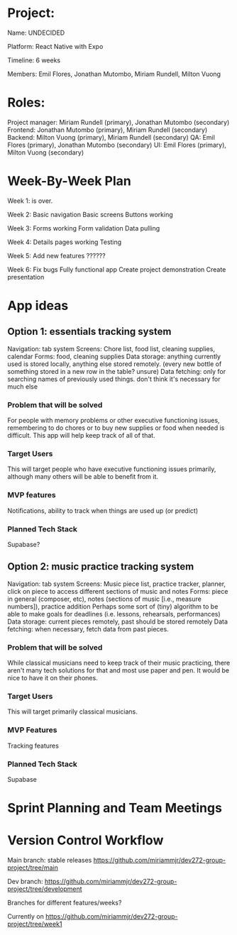 # Project:

Name: UNDECIDED

Platform: React Native with Expo

Timeline: 6 weeks

Members: Emil Flores, Jonathan Mutombo, Miriam Rundell, Milton Vuong

# Roles:

Project manager: Miriam Rundell (primary), Jonathan Mutombo (secondary)
Frontend: Jonathan Mutombo (primary), Miriam Rundell (secondary)
Backend: Milton Vuong (primary), Miriam Rundell (secondary)
QA: Emil Flores (primary), Jonathan Mutombo (secondary)
UI: Emil Flores (primary), Milton Vuong (secondary)

# Week-By-Week Plan

Week 1: is over.

Week 2:
Basic navigation
Basic screens
Buttons working

Week 3:
Forms working
Form validation
Data pulling

Week 4:
Details pages working
Testing

Week 5:
Add new features
??????

Week 6:
Fix bugs
Fully functional app
Create project demonstration
Create presentation

# App ideas

## Option 1: essentials tracking system

Navigation: tab system
Screens: Chore list, food list, cleaning supplies, calendar
Forms: food, cleaning supplies
Data storage: anything currently used is stored locally, anything else stored remotely.
(every new bottle of something stored in a new row in the table? unsure)
Data fetching: only for searching names of previously used things. don't think it's necessary for much else

### Problem that will be solved

For people with memory problems or other executive functioning issues, remembering to do chores or to buy new supplies or food when needed is difficult.
This app will help keep track of all of that.

### Target Users

This will target people who have executive functioning issues primarily, although many others will be able to benefit from it.

### MVP features

Notifications, ability to track when things are used up (or predict)

### Planned Tech Stack

Supabase?

## Option 2: music practice tracking system
Navigation: tab system
Screens: Music piece list, practice tracker, planner, click on piece to access different sections of music and notes
Forms: piece in general (composer, etc), notes (sections of music [i.e., measure numbers]), practice addition
Perhaps some sort of (tiny) algorithm to be able to make goals for deadlines (i.e. lessons, rehearsals, performances)
Data storage: current pieces remotely, past should be stored remotely
Data fetching: when necessary, fetch data from past pieces.

### Problem that will be solved

While classical musicians need to keep track of their music practicing, there aren't many tech solutions for that and most use paper and pen.
It would be nice to have it on their phones.

### Target Users

This will target primarily classical musicians.

### MVP Features

Tracking features

### Planned Tech Stack

Supabase

# Sprint Planning and Team Meetings

# Version Control Workflow

Main branch: stable releases https://github.com/miriammjr/dev272-group-project/tree/main

Dev branch: https://github.com/miriammjr/dev272-group-project/tree/development

Branches for different features/weeks?

Currently on https://github.com/miriammjr/dev272-group-project/tree/week1

